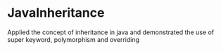 # JavaInheritance
Applied the concept of inheritance in java and demonstrated the use of super keyword, polymorphism and overriding
